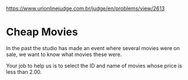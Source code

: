 https://www.urionlinejudge.com.br/judge/en/problems/view/2613

# Cheap Movies

In the past the studio has made an event where several movies were on sale, we
want to know what movies these were.

Your job to help us is to select the ID and name of movies whose price is less
than 2.00.
